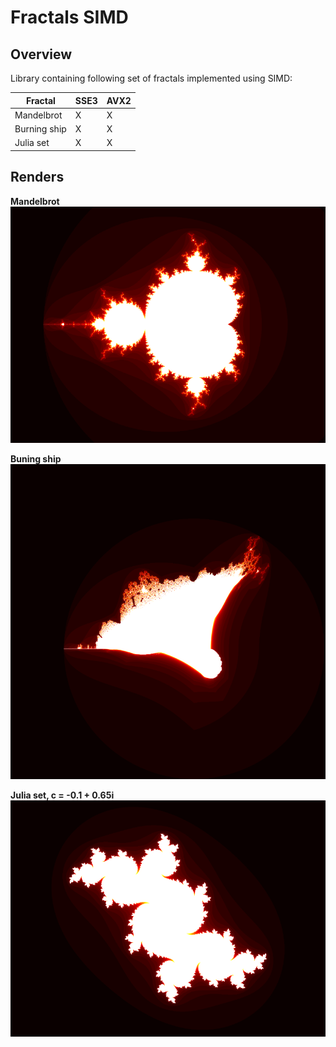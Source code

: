 # Fractals SIMD

## Overview

Library containing following set of fractals implemented using SIMD:

| Fractal      | SSE3 | AVX2 |
|--------------|------|------|
| Mandelbrot   | X    | X    |
| Burning ship | X    | X    |
| Julia set    | X    | X    |

## Renders

**Mandelbrot**
![](images/mandelbrot.png)

**Buning ship**
![](images/burning-ship.png)

**Julia set, c = -0.1 + 0.65i**
![](images/julia-set.png)

